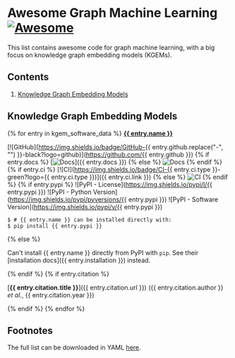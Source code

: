# Awesome Graph Machine Learning [![Awesome](https://awesome.re/badge.svg)](https://awesome.re)

This list contains awesome code for graph machine learning, with a big
focus on knowledge graph embedding models (KGEMs).

## Contents

1. [Knowledge Graph Embedding Models](#knowledge-graph-embedding-models)

## Knowledge Graph Embedding Models

{% for entry in kgem_software_data %}
<strong><a href="{% if entry.homepage %}{{ entry.homepage }}{% else %}https://github.com/{{ entry.github }}{% endif %}">{{ entry.name }}</a></strong>

[![GitHub](https://img.shields.io/badge/GitHub-{{ entry.github.replace("-", "") }}-black?logo=github)](https://github.com/{{ entry.github }})
{% if entry.docs  %}
[![Docs](https://img.shields.io/badge/Docs-available-green?logo=gitbook)]({{ entry.docs }})
{% else %}
![Docs](https://img.shields.io/badge/Docs-missing-red?logo=gitbook)
{% endif %}
{% if entry.ci  %}
[![CI](https://img.shields.io/badge/CI-{{ entry.ci.type }}-green?logo={{ entry.ci.type }})]({{ entry.ci.link }})
{% else %}
![CI](https://img.shields.io/badge/CI-missing-red)
{% endif %}
{% if entry.pypi %}
![PyPI - License](https://img.shields.io/pypi/l/{{ entry.pypi }})
![PyPI - Python Version](https://img.shields.io/pypi/pyversions/{{ entry.pypi }})
![PyPI - Software Version](https://img.shields.io/pypi/v/{{ entry.pypi }})

```shell
$ # {{ entry.name }} can be installed directly with:
$ pip install {{ entry.pypi }}
```
{% else %}

Can't install {{ entry.name }} directly from PyPI with `pip`. See their [installation docs]({{ entry.installation }}) instead.

{% endif %}
{% if entry.citation %}

[**{{ entry.citation.title }}**]({{ entry.citation.url }}) ({{ entry.citation.author }} *et al.*, {{ entry.citation.year }})

{% endif %}
{% endfor %}

## Footnotes

The full list can be downloaded in YAML
[here](https://raw.githubusercontent.com/pykeen/kgem-software-review/main/_data/software.yml).
